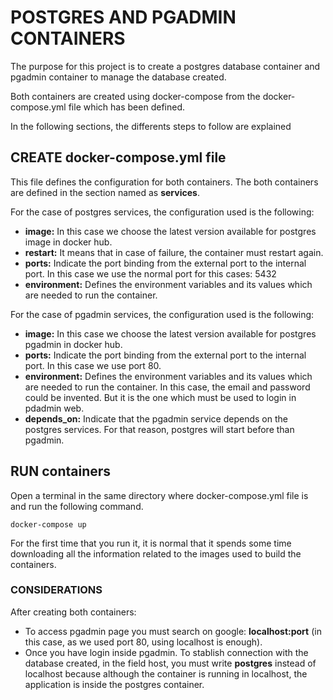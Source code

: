 # POSTGRES AND PGADMIN CONTAINERS

The purpose for this project is to create a postgres database container and pgadmin container to manage the database created.

Both containers are created using docker-compose from the docker-compose.yml file which has been defined.

In the following sections, the differents steps to follow are explained

## CREATE docker-compose.yml file

This file defines the configuration for both containers. The both containers are defined in the section named as **services**.

For the case of postgres services, the configuration used is the following:

- **image:** In this case we choose the latest version available for postgres image in docker hub.
- **restart:** It means that in case of failure, the container must restart again.
- **ports:** Indicate the port binding from the external port to the internal port. In this case we use the normal port for this cases: 5432
- **environment:** Defines the environment variables and its values which are needed to run the container.


For the case of pgadmin services, the configuration used is the following:

- **image:** In this case we choose the latest version available for postgres pgadmin in docker hub.
- **ports:** Indicate the port binding from the external port to the internal port. In this case we use port 80.
- **environment:** Defines the environment variables and its values which are needed to run the container. In this case, the email and password could be invented. But it is the one which must be used to login in pdadmin web.
- **depends_on:** Indicate that the pgadmin service depends on the postgres services. For that reason, postgres will start before than pgadmin.

## RUN containers

Open a terminal in the same directory where docker-compose.yml file is and run the following command.

```
docker-compose up
```

For the first time that you run it, it is normal that it spends some time downloading all the information related to the images used to build the containers.

### CONSIDERATIONS

After creating both containers:

- To access  pgadmin page you must search on google: **localhost:port** (in this case, as we used port 80, using localhost is enough).
- Once you have login inside pgadmin. To stablish connection with the database created, in the field host, you must write **postgres** instead of localhost because although the container is running in localhost, the application is inside the postgres container.